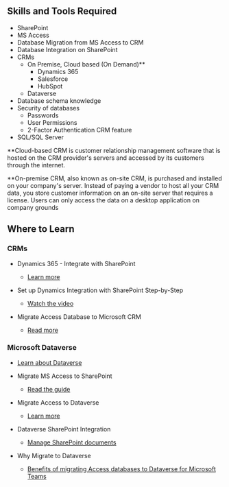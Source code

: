 ## Skills and Tools Required

- SharePoint
- MS Access
- Database Migration from MS Access to CRM
- Database Integration on SharePoint
- CRMs
  - On Premise, Cloud based (On Demand)**
    - Dynamics 365
    - Salesforce
    - HubSpot
  - Dataverse
- Database schema knowledge
- Security of databases
  - Passwords
  - User Permissions
  - 2-Factor Authentication CRM feature
- SQL/SQL Server

**Cloud-based CRM is customer relationship management software that is hosted on the CRM provider's servers and accessed by its customers through the internet.

**On-premise CRM, also known as on-site CRM, is purchased and installed on your company's server. Instead of paying a vendor to host all your CRM data, you store customer information on an on-site server that requires a license. Users can only access the data on a desktop application on company grounds

## Where to Learn

### CRMs

- Dynamics 365 - Integrate with SharePoint
  - [Learn more](https://learn.microsoft.com/en-us/dynamics365/sales/connect-with-sharepoint?tabs=SE)

- Set up Dynamics Integration with SharePoint Step-by-Step
  - [Watch the video](https://www.youtube.com/watch?v=ABpHzvcEc-A)

- Migrate Access Database to Microsoft CRM
  - [Read more](https://www.empowerit.com.au/blog/10-reasons-to-migrate-your-access-database-to-microsoft-crm/)

### Microsoft Dataverse

- [Learn about Dataverse](https://learn.microsoft.com/en-us/power-apps/maker/data-platform/data-platform-intro#dynamics-365-and-dataverse)

- Migrate MS Access to SharePoint
  - [Read the guide](https://theitservice.co.uk/migrating-from-access-to-sharepoint/)

- Migrate Access to Dataverse
  - [Learn more](https://learn.microsoft.com/en-us/power-apps/maker/data-platform/migrate-access-to-dataverse)

- Dataverse SharePoint Integration
  - [Manage SharePoint documents](https://learn.microsoft.com/en-us/power-pages/configure/manage-sharepoint-documents)

- Why Migrate to Dataverse
  - [Benefits of migrating Access databases to Dataverse for Microsoft Teams](https://www.infinitygroup.co.uk/blog/benefits-of-migrating-access-databases-to-dataverse-for-microsoft-teams/)
